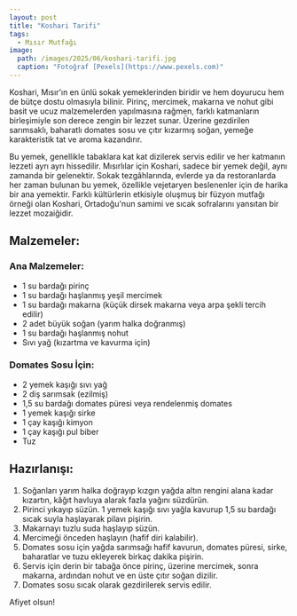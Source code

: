 ```yaml
---
layout: post
title: "Koshari Tarifi"
tags:
  - Mısır Mutfağı
image: 
  path: /images/2025/06/koshari-tarifi.jpg
  caption: "Fotoğraf [Pexels](https://www.pexels.com)"
---
```


Koshari, Mısır’ın en ünlü sokak yemeklerinden biridir ve hem doyurucu hem de bütçe dostu olmasıyla bilinir. Pirinç, mercimek, makarna ve nohut gibi basit ve ucuz malzemelerden yapılmasına rağmen, farklı katmanların birleşimiyle son derece zengin bir lezzet sunar. Üzerine gezdirilen sarımsaklı, baharatlı domates sosu ve çıtır kızarmış soğan, yemeğe karakteristik tat ve aroma kazandırır.

Bu yemek, genellikle tabaklara kat kat dizilerek servis edilir ve her katmanın lezzeti ayrı ayrı hissedilir. Mısırlılar için Koshari, sadece bir yemek değil, aynı zamanda bir gelenektir. Sokak tezgâhlarında, evlerde ya da restoranlarda her zaman bulunan bu yemek, özellikle vejetaryen beslenenler için de harika bir ana yemektir. Farklı kültürlerin etkisiyle oluşmuş bir füzyon mutfağı örneği olan Koshari, Ortadoğu'nun samimi ve sıcak sofralarını yansıtan bir lezzet mozaiğidir.

## Malzemeler:

### Ana Malzemeler:

- 1 su bardağı pirinç
- 1 su bardağı haşlanmış yeşil mercimek
- 1 su bardağı makarna (küçük dirsek makarna veya arpa şekli tercih edilir)
- 2 adet büyük soğan (yarım halka doğranmış)
- 1 su bardağı haşlanmış nohut
- Sıvı yağ (kızartma ve kavurma için)

### Domates Sosu İçin:

- 2 yemek kaşığı sıvı yağ
- 2 diş sarımsak (ezilmiş)
- 1,5 su bardağı domates püresi veya rendelenmiş domates
- 1 yemek kaşığı sirke
- 1 çay kaşığı kimyon
- 1 çay kaşığı pul biber
- Tuz

## Hazırlanışı:

1. Soğanları yarım halka doğrayıp kızgın yağda altın rengini alana kadar kızartın, kâğıt havluya alarak fazla yağını süzdürün.
2. Pirinci yıkayıp süzün. 1 yemek kaşığı sıvı yağla kavurup 1,5 su bardağı sıcak suyla haşlayarak pilavı pişirin.
3. Makarnayı tuzlu suda haşlayıp süzün.
4. Mercimeği önceden haşlayın (hafif diri kalabilir).
5. Domates sosu için yağda sarımsağı hafif kavurun, domates püresi, sirke, baharatlar ve tuzu ekleyerek birkaç dakika pişirin.
6. Servis için derin bir tabağa önce pirinç, üzerine mercimek, sonra makarna, ardından nohut ve en üste çıtır soğan dizilir.
7. Domates sosu sıcak olarak gezdirilerek servis edilir.

Afiyet olsun!